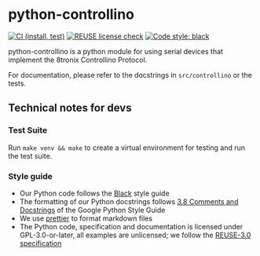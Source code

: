 <!--
# SPDX-FileCopyrightText: 2021 8tronix GmbH, Forschungs- und Entwicklungszentrum Fachhochschule Kiel GmbH

SPDX-License-Identifier: GPL-3.0-or-later
-->

# python-controllino

[![CI (install, test)](https://github.com/maltekliemann/python-controllino/actions/workflows/linux.yaml/badge.svg)](https://github.com/maltekliemann/python-controllino/actions/workflows/linux.yaml)
[![REUSE license check](https://github.com/maltekliemann/python-controllino/actions/workflows/license.yaml/badge.svg)](https://github.com/maltekliemann/python-controllino/actions/workflows/license.yaml)
[![Code style: black](https://img.shields.io/badge/code%20style-black-000000.svg)](https://github.com/psf/black)

python-controllino is a python module for using serial devices that implement the
8tronix Controllino Protocol.

For documentation, please refer to the docstrings in `src/controllino` or the tests.

## Technical notes for devs

### Test Suite

Run `make venv && make` to create a virtual environment for testing and run the
test suite.

### Style guide

-   Our Python code follows the [Black](https://github.com/psf/black) style
    guide
-   The formatting of our Python docstrings follows
    [3.8 Comments and Docstrings](https://google.github.io/styleguide/pyguide.html#38-comments-and-docstrings)
    of the Google Python Style Guide
-   We use [prettier](https://prettier.io) to format markdown files
-   The Python code, specification and documentation is licensed under
    GPL-3.0-or-later, all examples are unlicensed; we follow the
    [REUSE-3.0 specification](https://reuse.software/spec/)
